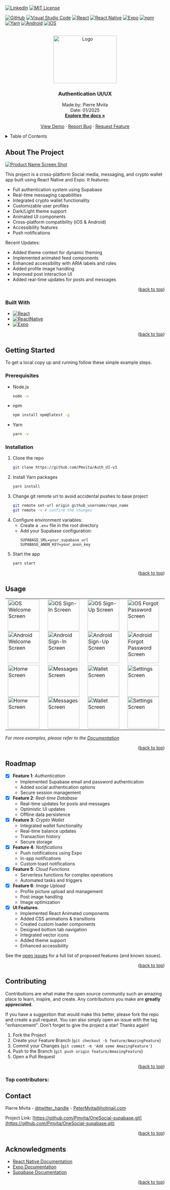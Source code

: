 <!-- Improved compatibility of back to top link: See: https://github.com/othneildrew/Best-README-Template/pull/73 -->
<a id="readme-top"></a>
<!--
*** Thanks for checking out the Best-README-Template. If you have a suggestion
*** that would make this better, please fork the repo and create a pull request
*** or simply open an issue with the tag "enhancement".
*** Don't forget to give the project a star!
*** Thanks again! Now go create something AMAZING! :D
-->

<!-- PROJECT SHIELDS -->
<!--
*** I'm using markdown "reference style" links for readability.
*** Reference links are enclosed in brackets [ ] instead of parentheses ( ).
*** See the bottom of this document for the declaration of the reference variables
*** for contributors-url, forks-url, etc. This is an optional, concise syntax you may use.
*** https://www.markdownguide.org/basic-syntax/#reference-style-links
-->

<!-- [![Contributors][contributors-shield]][contributors-url] -->
[![LinkedIn][linkedin-shield]][linkedin-url]
[![MIT License][license-shield]][license-url]

[![GitHub](https://img.shields.io/badge/GitHub-100000?style=for-the-badge&logo=github&logoColor=white)](https://github.com/pmvita/admin-dashoard_v3)
[![Visual Studio Code](https://img.shields.io/badge/Visual%20Studio%20Code-0078D7.svg?style=for-the-badge&logo=visual-studio-code&logoColor=white)](https://code.visualstudio.com/)
[![React](https://img.shields.io/badge/React-20232A?style=for-the-badge&logo=react&logoColor=61DAFB)](https://reactjs.org/)
[![React Native](https://img.shields.io/badge/React%20Native-000000?style=for-the-badge&logo=react&logoColor=61DAFB)](https://reactnative.dev/)
[![Expo](https://img.shields.io/badge/Expo-1C1E94?style=for-the-badge&logo=expo&logoColor=white)](https://expo.dev/@pmvita/admin-dashoard_v3)
[![npm](https://img.shields.io/badge/npm-%23003A2C.svg?style=for-the-badge&logo=npm&logoColor=white)](https://www.npmjs.com/package/admin-dashoard_v3)
[![Yarn](https://img.shields.io/badge/yarn-%232C8EBB.svg?style=for-the-badge&logo=yarn&logoColor=white)](https://yarnpkg.com/)
[![Android](https://img.shields.io/badge/Android-3DDC84?style=for-the-badge&logo=android&logoColor=white)](https://play.google.com/store/apps/details?id=com.admin.dashoard_v3)
[![iOS](https://img.shields.io/badge/iOS-000000?style=for-the-badge&logo=apple&logoColor=white)](https://apps.apple.com/us/app/admin-dashoard_v3/id1636008002)


<!-- PROJECT LOGO -->
<br />
<div align="center">
  <a href="https://github.com/github_username/repo_name">
    <img src="./assets/logo.png" alt="Logo" width="200" height="150" borderRadius="0" />
  </a>

<h3 align="center">Authentication UI/UX</h3>

  <p align="center">
    Made by: Pierre Mvita
    <br />
    Date: 01/2025
    <br />
    <a href="https://github.com/github_username/repo_name"><strong>Explore the docs »</strong></a>
    <br />
    <br />
    <a href="https://github.com/github_username/repo_name">View Demo</a>
    ·
    <a href="https://github.com/github_username/repo_name/issues/new?labels=bug&template=bug-report---.md">Report Bug</a>
    ·
    <a href="https://github.com/github_username/repo_name/issues/new?labels=enhancement&template=feature-request---.md">Request Feature</a>
  </p>
</div>

<!-- TABLE OF CONTENTS -->
<details>
  <summary>Table of Contents</summary>
  <ol>
    <li>
      <a href="#about-the-project">About The Project</a>
      <ul>
        <li><a href="#built-with">Built With</a></li>
      </ul>
    </li>
    <li>
      <a href="#getting-started">Getting Started</a>
      <ul>
        <li><a href="#prerequisites">Prerequisites</a></li>
        <li><a href="#installation">Installation</a></li>
      </ul>
    </li>
    <li><a href="#usage">Usage</a></li>
    <li><a href="#roadmap">Roadmap</a></li>
    <li><a href="#contributing">Contributing</a></li>
    <li><a href="#license">License</a></li>
    <li><a href="#contact">Contact</a></li>
    <li><a href="#acknowledgments">Acknowledgments</a></li>
  </ol>
</details>

<!-- ABOUT THE PROJECT -->
## About The Project

[![Product Name Screen Shot][product-screenshot]](https://example.com)

This project is a cross-platform Social media, messaging, and crypto wallet app built using React Native and Expo. It features:

- Full authentication system using Supabase
- Real-time messaging capabilities
- Integrated crypto wallet functionality
- Customizable user profiles
- Dark/Light theme support
- Animated UI components
- Cross-platform compatibility (iOS & Android)
- Accessibility features
- Push notifications

Recent Updates:
- Added theme context for dynamic theming
- Implemented animated feed components
- Enhanced accessibility with ARIA labels and roles
- Added profile image handling
- Improved post interaction UI
- Added real-time updates for posts and messages

<p align="right">(<a href="#readme-top">back to top</a>)</p>

### Built With

* [![React][React.js]][React-url]
* [![ReactNative][ReactNative.js]][ReactNative-url]
* [![Expo][Expo.io]][Expo-url]

<p align="right">(<a href="#readme-top">back to top</a>)</p>

<!-- GETTING STARTED -->
## Getting Started

To get a local copy up and running follow these simple example steps.

### Prerequisites

* Node.js
  ```sh
  node -v
  ```
* npm
  ```sh
  npm install npm@latest -g
  ```
* Yarn
  ```sh
  yarn -v
  ```

### Installation

1. Clone the repo
   ```sh
   git clone https://github.com/Pmvita/Auth_UI-v3
   ```
2. Install Yarn packages
   ```sh
   yarn install
   ```
3. Change git remote url to avoid accidental pushes to base project
   ```sh
   git remote set-url origin github_username/repo_name
   git remote -v # confirm the changes
   ```
4. Configure environment variables:
   - Create a `.env` file in the root directory
   - Add your Supabase configuration:
     ```
     SUPABASE_URL=your_supabase_url
     SUPABASE_ANON_KEY=your_anon_key
     ```
5. Start the app
   ```sh
   yarn start
   ```

<p align="right">(<a href="#readme-top">back to top</a>)</p>

<!-- USAGE EXAMPLES -->
## Usage

<div align="center">
  <table>
    <tr>
      <td>
        <img 
          src="./images/ios-ss1.png" 
          alt="iOS Welcome Screen" 
          width="100" 
          height="auto"
        />
        <img 
          src="./images/and-ss1.png" 
          alt="Android Welcome Screen" 
          width="100" 
          height="auto"
        />
      </td>
      <td>
        <img
          src="./images/ios-ss2.png" 
          alt="iOS Sign-In Screen" 
          width="100"
          height="auto"
        />
        <img
          src="./images/and-ss2.png"
          alt="Android Sign-In Screen" 
          width="100" 
          height="auto"
        />
      </td>
      <td>
        <img
          src="./images/ios-ss3.png"
          alt="iOS Sign-Up Screen"
          width="100"
          height="auto"
        />
        <img
          src="./images/and-ss3.png"
          alt="Android Sign-Up Screen"
          width="100"
          height="auto"
        />
      </td>
      <td>
        <img src="./images/ios-ss4.png" 
          alt="iOS Forgot Password Screen"
          width="100"
          height="auto"
        />
        <img src="./images/and-ss4.png" 
          alt="Android Forgot Password Screen"
          width="100"
          height="auto"
        />
      </td>
    </tr>
    <tr>
      <td>
        <img
          src="./images/ios-ss5.png"
          alt="Home Screen"
          width="100"
          height="auto"
        />
        <img
          src="./images/and-ss5.png"
          alt="Home Screen"
          width="100"
          height="auto"
        />
      </td>
      <td>
        <img 
          src="./images/ios-ss6.png"
          alt="Messages Screen"
          width="100"
          height="auto"
        />
        <img 
          src="./images/and-ss6.png"
          alt="Messages Screen"
          width="100"
          height="auto"
        />
      </td>
      <td>
        <img 
          src="./images/ios-ss7.png"
          alt="Wallet Screen"
          width="100"
          height="auto"
        />
        <img 
          src="./images/and-ss7.png"
          alt="Wallet Screen"
          width="100"
          height="auto"
        />
      </td>
      <td>
        <img
          src="./images/ios-ss8.png"
          alt="Settings Screen"
          width="100"
          height="auto"
        />
        <img
          src="./images/and-ss8.png"
          alt="Settings Screen"
          width="100"
          height="auto"
        />
      </td>
    </tr>
  </table>
</div>

_For more examples, please refer to the [Documentation](https://example.com)_

<p align="right">(<a href="#readme-top">back to top</a>)</p>

<!-- ROADMAP -->
## Roadmap

- [x] **Feature 1**: *Authentication*
  - Implemented Supabase email and password authentication
  - Added social authentication options
  - Secure session management
- [x] **Feature 2**: *Real-time Database*
  - Real-time updates for posts and messages
  - Optimistic UI updates
  - Offline data persistence
- [x] **Feature 3**: *Crypto Wallet*
  - Integrated wallet functionality
  - Real-time balance updates
  - Transaction history
  - Secure storage
- [x] **Feature 4**: *Notifications*
  - Push notifications using Expo
  - In-app notifications
  - Custom toast notifications
- [x] **Feature 5**: *Cloud Functions*
  - Serverless functions for complex operations
  - Automated tasks and triggers
- [x] **Feature 6**: *Image Upload*
  - Profile picture upload and management
  - Post image handling
  - Image optimization
- [x] **UI Features**:
  - Implemented React Animated components
  - Added CSS animations & transitions
  - Created custom loader components
  - Designed bottom tab navigation
  - Integrated vector icons
  - Added theme support
  - Enhanced accessibility

See the [open issues](https://github.com/github_username/repo_name/issues) for a full list of proposed features (and known issues).

<p align="right">(<a href="#readme-top">back to top</a>)</p>

<!-- CONTRIBUTING -->
## Contributing

Contributions are what make the open source community such an amazing place to learn, inspire, and create. Any contributions you make are **greatly appreciated**.

If you have a suggestion that would make this better, please fork the repo and create a pull request. You can also simply open an issue with the tag "enhancement".
Don't forget to give the project a star! Thanks again!

1. Fork the Project
2. Create your Feature Branch (`git checkout -b feature/AmazingFeature`)
3. Commit your Changes (`git commit -m 'Add some AmazingFeature'`)
4. Push to the Branch (`git push origin feature/AmazingFeature`)
5. Open a Pull Request

<p align="right">(<a href="#readme-top">back to top</a>)</p>

### Top contributors:

<!-- CONTACT -->
## Contact

Pierre Mvita - [@twitter_handle](https://twitter.com/twitter_handle) - PeterMvita@hotmail.com

Project Link: [https://github.com/Pmvita/OneSocial-supabase.git](https://github.com/Pmvita/OneSocial-supabase.git)

<p align="right">(<a href="#readme-top">back to top</a>)</p>

<!-- ACKNOWLEDGMENTS -->
## Acknowledgments

* [React Native Documentation](https://reactnative.dev/)
* [Expo Documentation](https://docs.expo.dev/)
* [Supabase Documentation](https://supabase.io/docs)

<p align="right">(<a href="#readme-top">back to top</a>)</p>

<!-- MARKDOWN LINKS & IMAGES -->
<!-- https://www.markdownguide.org/basic-syntax/#reference-style-links -->
[contributors-shield]: https://img.shields.io/github/contributors/github_username/repo_name.svg?style=for-the-badge
[contributors-url]: https://github.com/github_username/repo_name/graphs/contributors
[forks-shield]: https://img.shields.io/github/forks/github_username/repo_name.svg?style=for-the-badge
[forks-url]: https://github.com/Pmvita/OneSocial-supabase/forks
[stars-shield]: https://img.shields.io/github/stars/github_username/repo_name.svg?style=for-the-badge
[stars-url]: https://github.com/Pmvita/OneSocial-supabase/stargazers
[issues-shield]: https://img.shields.io/github/issues/github_username/repo_name.svg?style=for-the-badge
[issues-url]: https://github.com/github_username/repo_name/issues
[license-shield]: https://img.shields.io/github/license/github_username/repo_name.svg?style=for-the-badge
[license-url]: https://github.com/Pmvita/Auth_UI-v3/blob/master/License.txt
[linkedin-shield]: https://img.shields.io/badge/-LinkedIn-black.svg?style=for-the-badge&logo=linkedin&colorB=555
[linkedin-url]: https://www.linkedin.com/in/pierre-mvita/
[product-screenshot]: ./assets/SS-1.png
[React.js]: https://img.shields.io/badge/React-20232A?style=for-the-badge&logo=react&logoColor=61DAFB
[React-url]: https://reactjs.org/
[ReactNative.js]: https://img.shields.io/badge/ReactNative-20232A?style=for-the-badge&logo=react&logoColor=61DAFB
[ReactNative-url]: https://reactnative.dev/docs/environment-setup
[Expo.io]: https://img.shields.io/badge/Expo-555555?style=for-the-badge&logo=expo&logoColor=white
[Expo-url]: https://docs.expo.dev/guides/overview/#expo-router